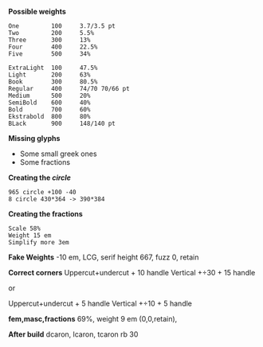 **Possible weights**
```
One         100		3.7/3.5 pt		
Two         200		5.5%		
Three       300		13%		
Four        400		22.5%	
Five        500		34%		

ExtraLight  100		47.5%	
Light       200		63%
Book        300		80.5%
Regular     400		74/70 70/66 pt		
Medium      500		20%
SemiBold    600		40%
Bold        700		60%
Ekstrabold  800		80%
BLack       900		148/140 pt
```

**Missing glyphs**
* Some small greek ones
* Some fractions

**Creating the _circle_**
```
965 circle +100 -40
8 circle 430*364 -> 390*384
```

**Creating the fractions**
```
Scale 58%
Weight 15 em
Simplify more 3em
```

**Fake Weights**
-10 em, LCG, serif height 667, fuzz 0, retain

**Correct corners**
Uppercut+undercut + 10 handle
Vertical +÷30 + 15 handle

or

Uppercut+undercut + 5 handle
Vertical +÷10 + 5 handle

**fem,masc,fractions**
69%, weight 9 em (0,0,retain), 


**After build**
dcaron, lcaron, tcaron rb 30